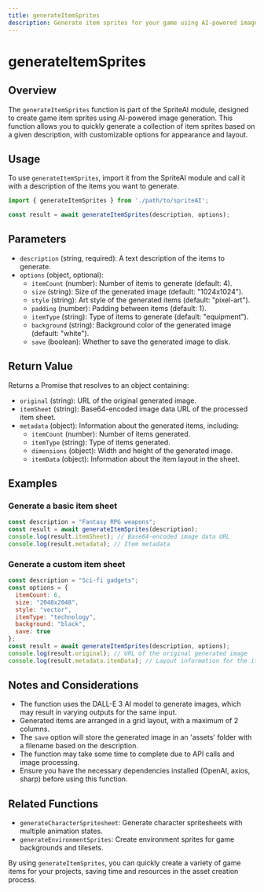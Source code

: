 ```yaml
---
title: generateItemSprites
description: Generate item sprites for your game using AI-powered image generation
---
```


# generateItemSprites

## Overview

The `generateItemSprites` function is part of the SpriteAI module, designed to create game item sprites using AI-powered image generation. This function allows you to quickly generate a collection of item sprites based on a given description, with customizable options for appearance and layout.

## Usage

To use `generateItemSprites`, import it from the SpriteAI module and call it with a description of the items you want to generate.

```javascript
import { generateItemSprites } from './path/to/spriteAI';

const result = await generateItemSprites(description, options);
```

## Parameters

- `description` (string, required): A text description of the items to generate.
- `options` (object, optional):
  - `itemCount` (number): Number of items to generate (default: 4).
  - `size` (string): Size of the generated image (default: "1024x1024").
  - `style` (string): Art style of the generated items (default: "pixel-art").
  - `padding` (number): Padding between items (default: 1).
  - `itemType` (string): Type of items to generate (default: "equipment").
  - `background` (string): Background color of the generated image (default: "white").
  - `save` (boolean): Whether to save the generated image to disk.

## Return Value

Returns a Promise that resolves to an object containing:

- `original` (string): URL of the original generated image.
- `itemSheet` (string): Base64-encoded image data URL of the processed item sheet.
- `metadata` (object): Information about the generated items, including:
  - `itemCount` (number): Number of items generated.
  - `itemType` (string): Type of items generated.
  - `dimensions` (object): Width and height of the generated image.
  - `itemData` (object): Information about the item layout in the sheet.

## Examples

### Generate a basic item sheet

```javascript
const description = "Fantasy RPG weapons";
const result = await generateItemSprites(description);
console.log(result.itemSheet); // Base64-encoded image data URL
console.log(result.metadata); // Item metadata
```

### Generate a custom item sheet

```javascript
const description = "Sci-fi gadgets";
const options = {
  itemCount: 6,
  size: "2048x2048",
  style: "vector",
  itemType: "technology",
  background: "black",
  save: true
};
const result = await generateItemSprites(description, options);
console.log(result.original); // URL of the original generated image
console.log(result.metadata.itemData); // Layout information for the items
```

## Notes and Considerations

- The function uses the DALL-E 3 AI model to generate images, which may result in varying outputs for the same input.
- Generated items are arranged in a grid layout, with a maximum of 2 columns.
- The `save` option will store the generated image in an 'assets' folder with a filename based on the description.
- The function may take some time to complete due to API calls and image processing.
- Ensure you have the necessary dependencies installed (OpenAI, axios, sharp) before using this function.

## Related Functions

- `generateCharacterSpritesheet`: Generate character spritesheets with multiple animation states.
- `generateEnvironmentSprites`: Create environment sprites for game backgrounds and tilesets.

By using `generateItemSprites`, you can quickly create a variety of game items for your projects, saving time and resources in the asset creation process.